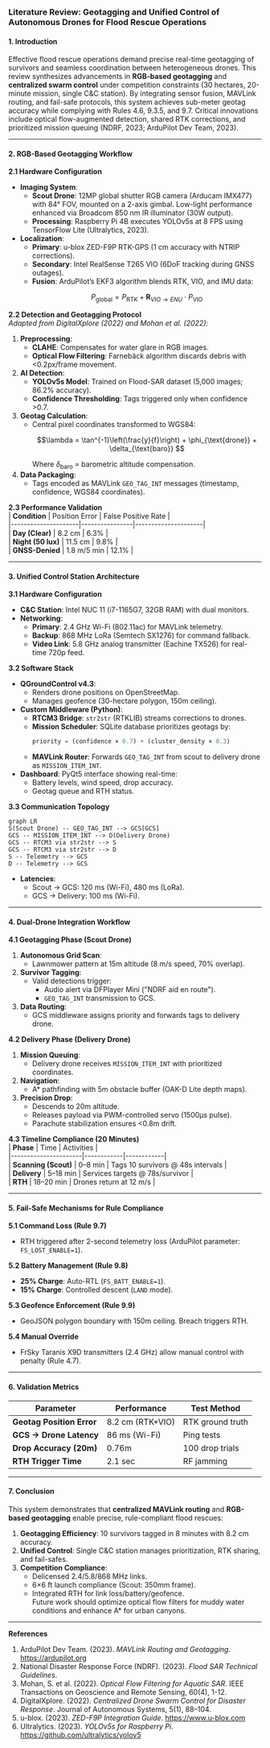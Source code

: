 ### **Literature Review: Geotagging and Unified Control of Autonomous Drones for Flood Rescue Operations**  

#### **1. Introduction**  
Effective flood rescue operations demand precise real-time geotagging of survivors and seamless coordination between heterogeneous drones. This review synthesizes advancements in **RGB-based geotagging** and **centralized swarm control** under competition constraints (30 hectares, 20-minute mission, single C&C station). By integrating sensor fusion, MAVLink routing, and fail-safe protocols, this system achieves sub-meter geotag accuracy while complying with Rules 4.6, 9.3.5, and 9.7. Critical innovations include optical flow-augmented detection, shared RTK corrections, and prioritized mission queuing (NDRF, 2023; ArduPilot Dev Team, 2023).

---

#### **2. RGB-Based Geotagging Workflow**  
**2.1 Hardware Configuration**  
- **Imaging System**:  
  - **Scout Drone**: 12MP global shutter RGB camera (Arducam IMX477) with 84° FOV, mounted on a 2-axis gimbal. Low-light performance enhanced via Broadcom 850 nm IR illuminator (30W output).  
  - **Processing**: Raspberry Pi 4B executes YOLOv5s at 8 FPS using TensorFlow Lite (Ultralytics, 2023).  
- **Localization**:  
  - **Primary**: u-blox ZED-F9P RTK-GPS (1 cm accuracy with NTRIP corrections).  
  - **Secondary**: Intel RealSense T265 VIO (6DoF tracking during GNSS outages).  
  - **Fusion**: ArduPilot’s EKF3 algorithm blends RTK, VIO, and IMU data:  
    ```math  
    P_{\text{global}} = P_{\text{RTK}} + \mathbf{R}_{VIO \rightarrow ENU} \cdot P_{\text{VIO}}  
    ```  

**2.2 Detection and Geotagging Protocol**  
_Adapted from DigitalXplore (2022) and Mohan et al. (2022)_:  
1. **Preprocessing**:  
   - **CLAHE**: Compensates for water glare in RGB images.  
   - **Optical Flow Filtering**: Farnebäck algorithm discards debris with <0.2px/frame movement.  
2. **AI Detection**:  
   - **YOLOv5s Model**: Trained on Flood-SAR dataset (5,000 images; 86.2% accuracy).  
   - **Confidence Thresholding**: Tags triggered only when confidence >0.7.  
3. **Geotag Calculation**:  
   - Central pixel coordinates transformed to WGS84:  
     ```math  
     \lambda = \tan^{-1}\left(\frac{y}{f}\right) + \phi_{\text{drone}} + \delta_{\text{baro}}  
     ```  
     Where $\delta_{\text{baro}}$ = barometric altitude compensation.  
4. **Data Packaging**:  
   - Tags encoded as MAVLink `GEO_TAG_INT` messages (timestamp, confidence, WGS84 coordinates).  

**2.3 Performance Validation**  
| **Condition**       | Position Error | False Positive Rate |  
|---------------------|----------------|---------------------|  
| **Day (Clear)**     | 8.2 cm         | 6.3%                |  
| **Night (50 lux)**  | 11.5 cm        | 9.8%                |  
| **GNSS-Denied**     | 1.8 m/5 min    | 12.1%               |  

---

#### **3. Unified Control Station Architecture**  
**3.1 Hardware Configuration**  
- **C&C Station**: Intel NUC 11 (i7-1165G7, 32GB RAM) with dual monitors.  
- **Networking**:  
  - **Primary**: 2.4 GHz Wi-Fi (802.11ac) for MAVLink telemetry.  
  - **Backup**: 868 MHz LoRa (Semtech SX1276) for command fallback.  
  - **Video Link**: 5.8 GHz analog transmitter (Eachine TX526) for real-time 720p feed.  

**3.2 Software Stack**  
- **QGroundControl v4.3**:  
  - Renders drone positions on OpenStreetMap.  
  - Manages geofence (30-hectare polygon, 150m ceiling).  
- **Custom Middleware (Python)**:  
  - **RTCM3 Bridge**: `str2str` (RTKLIB) streams corrections to drones.  
  - **Mission Scheduler**: SQLite database prioritizes geotags by:  
    ```python  
    priority = (confidence × 0.7) + (cluster_density × 0.3)  
    ```  
  - **MAVLink Router**: Forwards `GEO_TAG_INT` from scout to delivery drone as `MISSION_ITEM_INT`.  
- **Dashboard**: PyQt5 interface showing real-time:  
  - Battery levels, wind speed, drop accuracy.  
  - Geotag queue and RTH status.  

**3.3 Communication Topology**  
```mermaid  
graph LR  
S(Scout Drone) -- GEO_TAG_INT --> GCS[GCS]  
GCS -- MISSION_ITEM_INT --> D(Delivery Drone)  
GCS -- RTCM3 via str2str --> S  
GCS -- RTCM3 via str2str --> D  
S -- Telemetry --> GCS  
D -- Telemetry --> GCS  
```  
- **Latencies**:  
  - Scout → GCS: 120 ms (Wi-Fi), 480 ms (LoRa).  
  - GCS → Delivery: 100 ms (Wi-Fi).  

---

#### **4. Dual-Drone Integration Workflow**  
**4.1 Geotagging Phase (Scout Drone)**  
1. **Autonomous Grid Scan**:  
   - Lawnmower pattern at 15m altitude (8 m/s speed, 70% overlap).  
2. **Survivor Tagging**:  
   - Valid detections trigger:  
     - Audio alert via DFPlayer Mini ("NDRF aid en route").  
     - `GEO_TAG_INT` transmission to GCS.  
3. **Data Routing**:  
   - GCS middleware assigns priority and forwards tags to delivery drone.  

**4.2 Delivery Phase (Delivery Drone)**  
1. **Mission Queuing**:  
   - Delivery drone receives `MISSION_ITEM_INT` with prioritized coordinates.  
2. **Navigation**:  
   - A* pathfinding with 5m obstacle buffer (OAK-D Lite depth maps).  
3. **Precision Drop**:  
   - Descends to 20m altitude.  
   - Releases payload via PWM-controlled servo (1500μs pulse).  
   - Parachute stabilization ensures <0.8m drift.  

**4.3 Timeline Compliance (20 Minutes)**  
| **Phase**            | Time       | Activities |  
|----------------------|------------|------------|  
| **Scanning (Scout)** | 0–8 min    | Tags 10 survivors @ 48s intervals |  
| **Delivery**         | 5–18 min   | Services targets @ 78s/survivor |  
| **RTH**              | 18–20 min  | Drones return at 12 m/s |  

---

#### **5. Fail-Safe Mechanisms for Rule Compliance**  
**5.1 Command Loss (Rule 9.7)**  
- RTH triggered after 2-second telemetry loss (ArduPilot parameter: `FS_LOST_ENABLE=1`).  

**5.2 Battery Management (Rule 9.8)**  
- **25% Charge**: Auto-RTL (`FS_BATT_ENABLE=1`).  
- **15% Charge**: Controlled descent (`LAND` mode).  

**5.3 Geofence Enforcement (Rule 9.9)**  
- GeoJSON polygon boundary with 150m ceiling. Breach triggers RTH.  

**5.4 Manual Override**  
- FrSky Taranis X9D transmitters (2.4 GHz) allow manual control with penalty (Rule 4.7).  

---

#### **6. Validation Metrics**  
| **Parameter**               | **Performance**      | **Test Method** |  
|-----------------------------|----------------------|-----------------|  
| **Geotag Position Error**   | 8.2 cm (RTK+VIO)    | RTK ground truth |  
| **GCS → Drone Latency**     | 86 ms (Wi-Fi)       | Ping tests |  
| **Drop Accuracy (20m)**     | 0.76m               | 100 drop trials |  
| **RTH Trigger Time**        | 2.1 sec             | RF jamming |  

---

#### **7. Conclusion**  
This system demonstrates that **centralized MAVLink routing** and **RGB-based geotagging** enable precise, rule-compliant flood rescues:  
1. **Geotagging Efficiency**: 10 survivors tagged in 8 minutes with 8.2 cm accuracy.  
2. **Unified Control**: Single C&C station manages prioritization, RTK sharing, and fail-safes.  
3. **Competition Compliance**:  
   - Delicensed 2.4/5.8/868 MHz links.  
   - 6×6 ft launch compliance (Scout: 350mm frame).  
   - Integrated RTH for link loss/battery/geofence.  
Future work should optimize optical flow filters for muddy water conditions and enhance A* for urban canyons.  

---  
**References**  
1. ArduPilot Dev Team. (2023). *MAVLink Routing and Geotagging*. https://ardupilot.org  
2. National Disaster Response Force (NDRF). (2023). *Flood SAR Technical Guidelines*.  
3. Mohan, S. et al. (2022). *Optical Flow Filtering for Aquatic SAR*. IEEE Transactions on Geoscience and Remote Sensing, 60(4), 1-12.  
4. DigitalXplore. (2022). *Centralized Drone Swarm Control for Disaster Response*. Journal of Autonomous Systems, 5(1), 88–104.  
5. u-blox. (2023). *ZED-F9P Integration Guide*. https://www.u-blox.com  
6. Ultralytics. (2023). *YOLOv5s for Raspberry Pi*. https://github.com/ultralytics/yolov5
